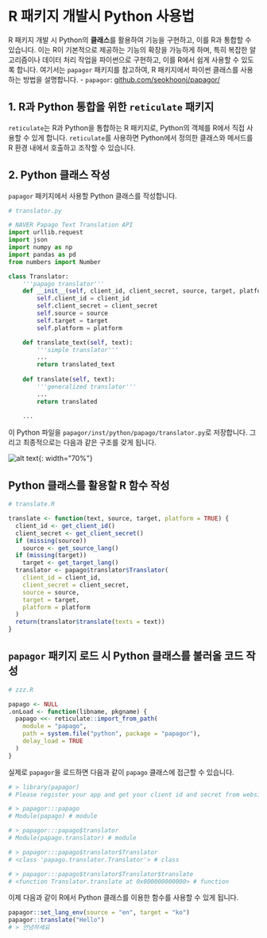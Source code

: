 # R 패키지 개발시 Python 사용법

R 패키지 개발 시 Python의 **클래스**를 활용하여 기능을 구현하고, 이를 R과 통합할 수 있습니다. 이는 R이 기본적으로 제공하는 기능의 확장을 가능하게 하며, 특히 복잡한 알고리즘이나 데이터 처리 작업을 파이썬으로 구현하고, 이를 R에서 쉽게 사용할 수 있도록 합니다. 여기서는 `papagor` 패키지를 참고하여, R 패키지에서 파이썬 클래스를 사용하는 방법을 설명합니다.
    -   `papagor`: <a href="https://github.com/seokhoonj/papagor/" target="_blank" rel="noopener noreferrer">github.com/seokhoonj/papagor/</a>
    
## 1. R과 Python 통합을 위한 `reticulate` 패키지

`reticulate`는 R과 Python을 통합하는 R 패키지로, Python의 객체를 R에서 직접 사용할 수 있게 합니다. `reticulate`를 사용하면 Python에서 정의한 클래스와 메서드를 R 환경 내에서 호출하고 조작할 수 있습니다.

## 2. Python 클래스 작성

`papagor` 패키지에서 사용할 Python 클래스를 작성합니다. 

``` python
# translator.py

# NAVER Papago Text Translation API
import urllib.request
import json
import numpy as np
import pandas as pd
from numbers import Number

class Translator:
    '''papago translator'''
    def __init__(self, client_id, client_secret, source, target, platform = False):
        self.client_id = client_id
        self.client_secret = client_secret
        self.source = source
        self.target = target
        self.platform = platform

    def translate_text(self, text):
        '''simple translator'''
        ...
        return translated_text
        
    def translate(self, text):
        '''generalized translator'''
        ...
        return translated
        
    ...
```
이 Python 파일을 `papagor/inst/python/papago/translator.py`로 저장합니다. 그리고 최종적으로는 다음과 같은 구조를 갖게 됩니다.

![alt text](../images/papagor_tree.png){: width="70%"}

## Python 클래스를 활용할 R 함수 작성

``` r
# translate.R

translate <- function(text, source, target, platform = TRUE) {
  client_id <- get_client_id()
  client_secret <- get_client_secret()
  if (missing(source))
    source <- get_source_lang()
  if (missing(target))
    target <- get_target_lang()
  translator <- papago$translator$Translator(
    client_id = client_id,
    client_secret = client_secret,
    source = source,
    target = target,
    platform = platform
  )
  return(translator$translate(texts = text))
}
```

## `papagor` 패키지 로드 시 Python 클래스를 불러올 코드 작성

``` r
# zzz.R

papago <- NULL
.onLoad <- function(libname, pkgname) {
  papago <<- reticulate::import_from_path(
    module = "papago",
    path = system.file("python", package = "papagor"),
    delay_load = TRUE
  )
}
```

실제로 `papagor`을 로드하면 다음과 같이 `papago` 클래스에 접근할 수 있습니다.

``` r
# > library(papagor)
# Please register your app and get your client id and secret from website 'https://developers.naver.com/apps/#/register'.

# > papagor:::papago
# Module(papago) # module

# > papagor:::papago$translator
# Module(papago.translator) # module

# > papagor:::papago$translator$Translator
# <class 'papago.translator.Translator'> # class

# > papagor:::papago$translator$Translator$translate
# <function Translator.translate at 0x000000000000> # function
```

이제 다음과 같이 R에서 Python 클래스를 이용한 함수를 사용할 수 있게 됩니다.

``` r
papagor::set_lang_env(source = "en", target = "ko")
papagor::translate("Hello")
# > 안녕하세요
```
